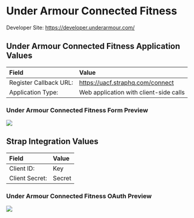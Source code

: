 # Under Armour Connected Fitness

Developer Site: https://developer.underarmour.com/

## Under Armour Connected Fitness Application Values

| **Field** | **Value** |
| :--- | :--- |
| Register Callback URL: | https://uacf.straphq.com/connect |
| Application Type: | Web application with client-side calls |


### Under Armour Connected Fitness Form Preview
![](https://storage.googleapis.com/strap-docs/uacf.png)


## Strap Integration Values
| **Field** | **Value** |
| :--- | :--- |
| Client ID: | Key |
| Client Secret: | Secret |
 
### Under Armour Connected Fitness OAuth Preview
![](https://storage.googleapis.com/strap-docs/uacf-oauth.png)